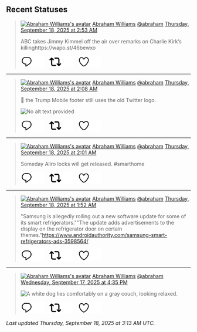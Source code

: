 ## Recent Statuses

> <a href="https://indieweb.social/@abraham"><img alt="Abraham Williams's avatar" src="https://cdn.masto.host/indiewebsocial/accounts/avatars/109/292/540/382/343/163/original/d00f2e03ce9c85b1.jpg" height="24" width="24" ></a> [Abraham Williams](https://indieweb.social/@abraham) [@abraham](https://indieweb.social/@abraham) [Thursday, September 18, 2025 at 2:53 AM](https://indieweb.social/@abraham/115223038059922509)
>
> ABC takes Jimmy Kimmel off the air over remarks on Charlie Kirk’s killinghttps://wapo.st/46bewxo
>
> [![Reply](./images/reply_light.svg#gh-light-mode-only "Reply")](https://indieweb.social/@abraham/115223038059922509#gh-light-mode-only)[![Reply](./images/reply.svg#gh-dark-mode-only "Reply")](https://indieweb.social/@abraham/115223038059922509#gh-dark-mode-only)&emsp;[![Boost](./images/retweet_light.svg#gh-light-mode-only "Boost")](https://indieweb.social/@abraham/115223038059922509#gh-light-mode-only)[![Boost](./images/retweet.svg#gh-dark-mode-only "Boost")](https://indieweb.social/@abraham/115223038059922509#gh-dark-mode-only)&emsp;[![Favorite](./images/like_light.svg#gh-light-mode-only "Favorite")](https://indieweb.social/@abraham/115223038059922509#gh-light-mode-only)[![Favorite](./images/like.svg#gh-dark-mode-only "Favorite")](https://indieweb.social/@abraham/115223038059922509#gh-dark-mode-only)


---

> <a href="https://indieweb.social/@abraham"><img alt="Abraham Williams's avatar" src="https://cdn.masto.host/indiewebsocial/accounts/avatars/109/292/540/382/343/163/original/d00f2e03ce9c85b1.jpg" height="24" width="24" ></a> [Abraham Williams](https://indieweb.social/@abraham) [@abraham](https://indieweb.social/@abraham) [Thursday, September 18, 2025 at 2:08 AM](https://indieweb.social/@abraham/115222858114729541)
>
> 🤣 the Trump Mobile footer still uses the old Twitter logo.
>
> ![No alt text provided](https://cdn.masto.host/indiewebsocial/media_attachments/files/115/222/856/227/045/103/original/ba7117296b8242da.png)
>
> [![Reply](./images/reply_light.svg#gh-light-mode-only "Reply")](https://indieweb.social/@abraham/115222858114729541#gh-light-mode-only)[![Reply](./images/reply.svg#gh-dark-mode-only "Reply")](https://indieweb.social/@abraham/115222858114729541#gh-dark-mode-only)&emsp;[![Boost](./images/retweet_light.svg#gh-light-mode-only "Boost")](https://indieweb.social/@abraham/115222858114729541#gh-light-mode-only)[![Boost](./images/retweet.svg#gh-dark-mode-only "Boost")](https://indieweb.social/@abraham/115222858114729541#gh-dark-mode-only)&emsp;[![Favorite](./images/like_light.svg#gh-light-mode-only "Favorite")](https://indieweb.social/@abraham/115222858114729541#gh-light-mode-only)[![Favorite](./images/like.svg#gh-dark-mode-only "Favorite")](https://indieweb.social/@abraham/115222858114729541#gh-dark-mode-only)


---

> <a href="https://indieweb.social/@abraham"><img alt="Abraham Williams's avatar" src="https://cdn.masto.host/indiewebsocial/accounts/avatars/109/292/540/382/343/163/original/d00f2e03ce9c85b1.jpg" height="24" width="24" ></a> [Abraham Williams](https://indieweb.social/@abraham) [@abraham](https://indieweb.social/@abraham) [Thursday, September 18, 2025 at 2:01 AM](https://indieweb.social/@abraham/115222833253971445)
>
> Someday Aliro locks will get released. #smarthome
>
> [![Reply](./images/reply_light.svg#gh-light-mode-only "Reply")](https://indieweb.social/@abraham/115222833253971445#gh-light-mode-only)[![Reply](./images/reply.svg#gh-dark-mode-only "Reply")](https://indieweb.social/@abraham/115222833253971445#gh-dark-mode-only)&emsp;[![Boost](./images/retweet_light.svg#gh-light-mode-only "Boost")](https://indieweb.social/@abraham/115222833253971445#gh-light-mode-only)[![Boost](./images/retweet.svg#gh-dark-mode-only "Boost")](https://indieweb.social/@abraham/115222833253971445#gh-dark-mode-only)&emsp;[![Favorite](./images/like_light.svg#gh-light-mode-only "Favorite")](https://indieweb.social/@abraham/115222833253971445#gh-light-mode-only)[![Favorite](./images/like.svg#gh-dark-mode-only "Favorite")](https://indieweb.social/@abraham/115222833253971445#gh-dark-mode-only)


---

> <a href="https://indieweb.social/@abraham"><img alt="Abraham Williams's avatar" src="https://cdn.masto.host/indiewebsocial/accounts/avatars/109/292/540/382/343/163/original/d00f2e03ce9c85b1.jpg" height="24" width="24" ></a> [Abraham Williams](https://indieweb.social/@abraham) [@abraham](https://indieweb.social/@abraham) [Thursday, September 18, 2025 at 1:52 AM](https://indieweb.social/@abraham/115222795642252323)
>
> &quot;Samsung is allegedly rolling out a new software update for some of its smart refrigerators.&quot;&quot;The update adds advertisements to the display on the refrigerator door on certain themes.&quot;https://www.androidauthority.com/samsung-smart-refrigerators-ads-3598564/
>
> [![Reply](./images/reply_light.svg#gh-light-mode-only "Reply")](https://indieweb.social/@abraham/115222795642252323#gh-light-mode-only)[![Reply](./images/reply.svg#gh-dark-mode-only "Reply")](https://indieweb.social/@abraham/115222795642252323#gh-dark-mode-only)&emsp;[![Boost](./images/retweet_light.svg#gh-light-mode-only "Boost")](https://indieweb.social/@abraham/115222795642252323#gh-light-mode-only)[![Boost](./images/retweet.svg#gh-dark-mode-only "Boost")](https://indieweb.social/@abraham/115222795642252323#gh-dark-mode-only)&emsp;[![Favorite](./images/like_light.svg#gh-light-mode-only "Favorite")](https://indieweb.social/@abraham/115222795642252323#gh-light-mode-only)[![Favorite](./images/like.svg#gh-dark-mode-only "Favorite")](https://indieweb.social/@abraham/115222795642252323#gh-dark-mode-only)


---

> <a href="https://indieweb.social/@abraham"><img alt="Abraham Williams's avatar" src="https://cdn.masto.host/indiewebsocial/accounts/avatars/109/292/540/382/343/163/original/d00f2e03ce9c85b1.jpg" height="24" width="24" ></a> [Abraham Williams](https://indieweb.social/@abraham) [@abraham](https://indieweb.social/@abraham) [Wednesday, September 17, 2025 at 4:35 PM](https://indieweb.social/@abraham/115220606778392424)
>
> 
>
> ![A white dog lies comfortably on a gray couch, looking relaxed.](https://cdn.masto.host/indiewebsocial/media_attachments/files/115/220/606/393/311/620/original/7bfbc2be7e6a01c0.jpg)
>
> [![Reply](./images/reply_light.svg#gh-light-mode-only "Reply")](https://indieweb.social/@abraham/115220606778392424#gh-light-mode-only)[![Reply](./images/reply.svg#gh-dark-mode-only "Reply")](https://indieweb.social/@abraham/115220606778392424#gh-dark-mode-only)&emsp;[![Boost](./images/retweet_light.svg#gh-light-mode-only "Boost")](https://indieweb.social/@abraham/115220606778392424#gh-light-mode-only)[![Boost](./images/retweet.svg#gh-dark-mode-only "Boost")](https://indieweb.social/@abraham/115220606778392424#gh-dark-mode-only)&emsp;[![Favorite](./images/like_light.svg#gh-light-mode-only "Favorite")](https://indieweb.social/@abraham/115220606778392424#gh-light-mode-only)[![Favorite](./images/like.svg#gh-dark-mode-only "Favorite")](https://indieweb.social/@abraham/115220606778392424#gh-dark-mode-only)


_Last updated Thursday, September 18, 2025 at 3:13 AM UTC._
